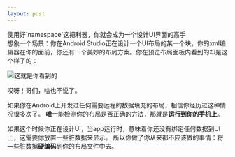 ```yaml
---
layout: post
--- 
```

<div class="message"> 
使用好`namespace`这把利器，你就会成为一个设计UI界面的高手
</div>
想象一个场景：你在Android Studio正在设计一个UI布局的某一个块，你的xml编辑器在你的面前，你还有一个美妙的布局方案。你在预览布局面板内看到的却是这个样子的：

![这就是你看到的 ](https://d262ilb51hltx0.cloudfront.net/max/800/1*Zj8BeQABNM5nrxK9Y20oKw.png)

哎呀！哥们，啥也不说了。

如果你在Android上开发过任何需要远程的数据填充的布局，相信你经历过这种情况很多次了。 **唯一**能检测你的布局是否正确的方法，那就是**运行到你的手机上**。

如果这个时候你正在设计UI，当app运行时，意味着你还没有绑定任何数据到UI上，这需要你放置一些脏数据来显示。 所以你做了你从来都不应该做的事情：将一些脏数据**硬编码**到你的布局文件中去。

<div class="message"> 
    <TextView
    android:id="@+id/text_main"
    android:layout_width="match_parent"
    android:layout_height="wrap_content"
    android:textAppearance="@style/TextAppearance.Title"
    android:layout_margin="@dimen/main_margin"
    **android:text="I am a title"** />
</div>